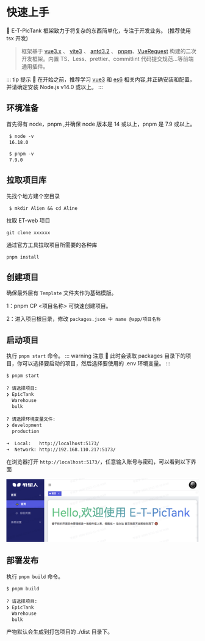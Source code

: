 # 快速上手

:tada: E-T-PicTank
框架致力于将复杂的东西简单化，专注于开发业务。
(推荐使用 tsx 开发)

> 框架基于 [vue3.x](https://cn.vuejs.org/) 、 [vite3](https://cn.vitejs.dev/) 、 [antd3.2](https://www.antdv.com/docs/vue/introduce-cn) 、 [pnpm](https://www.pnpm.cn/)、[VueRequest](https://next.attojs.com/) 构建的二次开发框架。内置 TS、Less、prettier、commitlint 代码提交规范...等前端通用插件。

::: tip 提示 :raised_back_of_hand:
在开始之前，推荐学习 [vue3](https://cn.vuejs.org/) 和 [es6](https://es6.ruanyifeng.com/) 相关内容,并正确安装和配置，并请确定安装 Node.js v14.0 或以上。
:::

## 环境准备

首先得有 node，pnpm ,并确保 node 版本是 14 或以上，pnpm 是 7.9 或以上。

```
 $ node -v
 16.18.0
```

```
 $ pnpm -v
 7.9.0
```

## 拉取项目库

先找个地方建个空目录

```
 $ mkdir Alien && cd Aline
```

拉取 ET-web 项目

```
git clone xxxxxx
```

通过官方工具拉取项目所需要的各种库

```
pnpm install
```
## 创建项目

确保最外层有 `Template` 文件夹作为基础模版。

1：pnpm CP <项目名称> 可快速创建项目。

2：进入项目根目录，修改 `packages.json 中 name @app/项目名称` 

## 启动项目

执行 `pnpm start` 命令。
::: warning 注意 :pushpin:
此时会读取 packages 目录下的项目，你可以选择要启动的项目，然后选择要使用的 .env 环境变量。
:::

```
$ pnpm start

? 请选择项目:
❯ EpicTank
  Warehouse
  bulk

? 请选择环境变量文件:
❯ development
  production

➜  Local:   http://localhost:5173/
➜  Network: http://192.168.110.217:5173/
```

在浏览器打开 `http://localhost:5173/`，任意输入账号与密码，可以看到以下界面

![案例](./demo.png "案例")

## 部署发布

执行 `pnpm build` 命令。

```
$ pnpm build 

? 请选择项目:
❯ EpicTank 
  Warehouse 
  bulk 
```

产物默认会生成到打包项目的 ./dist 目录下。

